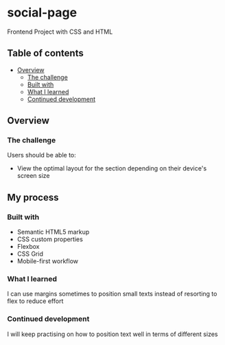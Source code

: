 # social-page
Frontend Project with CSS and HTML

## Table of contents

- [Overview](#overview)
  - [The challenge](#the-challenge)
  - [Built with](#built-with)
  - [What I learned](#what-i-learned)
  - [Continued development](#continued-development)


## Overview

### The challenge

Users should be able to:

- View the optimal layout for the section depending on their device's screen size

## My process

### Built with

- Semantic HTML5 markup
- CSS custom properties
- Flexbox
- CSS Grid
- Mobile-first workflow

### What I learned
I can use margins sometimes to position small texts instead of resorting to flex to reduce effort

### Continued development

I will keep practising on how to position text well in terms of different sizes
